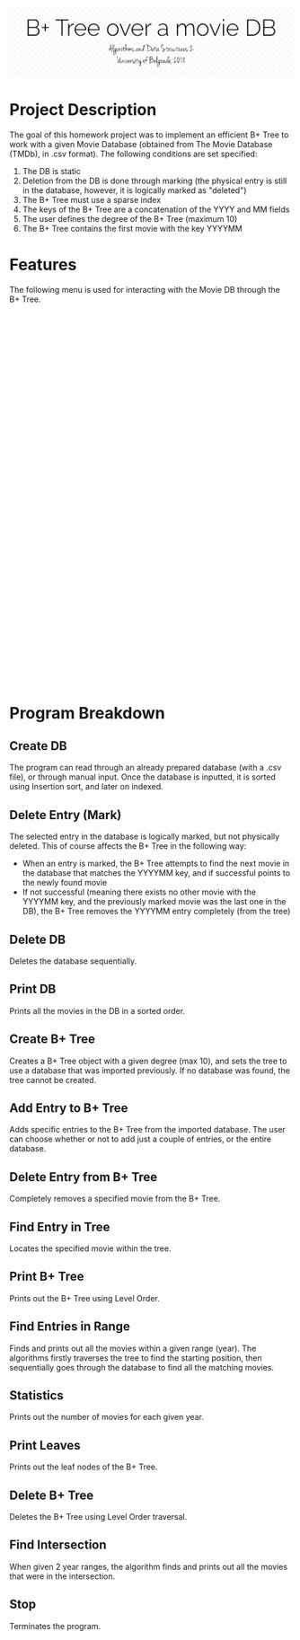 ![Banner](https://raw.githubusercontent.com/zivkovicmilos/BPlusTree/master/img/BannerImg.jpg)

# Project Description
The goal of this homework project was to implement an efficient B+ Tree to work with a given Movie Database (obtained from The Movie Database (TMDb), in .csv format). The following conditions are set specified:
1. The DB is static
2. Deletion from the DB is done through marking (the physical entry is still in the database, however, it is logically marked as "deleted")
3. The B+ Tree must use a sparse index
4. The keys of the B+ Tree are a concatenation of the YYYY and MM fields
5. The user defines the degree of the B+ Tree (maximum 10)
6. The B+ Tree contains the first movie with the key YYYYMM

# Features
The following menu is used for interacting with the Movie DB through the B+ Tree.

![alt text](./img/menu.svg)

# Program Breakdown
## Create DB
The program can read through an already prepared database (with a .csv file), or through manual input. Once the database is inputted, it is sorted using Insertion sort, and later on indexed. 
## Delete Entry (Mark)
The selected entry in the database is logically marked, but not physically deleted. This of course affects the B+ Tree in the following way:
- When an entry is marked, the B+ Tree attempts to find the next movie in the database that matches the YYYYMM key, and if successful points to the newly found movie
- If not successful (meaning there exists no other movie with the YYYYMM key, and the previously marked movie was the last one in the DB), the B+ Tree removes the YYYYMM entry completely (from the tree)
## Delete DB
Deletes the database sequentially.
## Print DB 
Prints all the movies in the DB in a sorted order.
## Create B+ Tree
Creates a B+ Tree object with a given degree (max 10), and sets the tree to use a database that was imported previously. If no database was found, the tree cannot be created.
## Add Entry to B+ Tree
Adds specific entries to the B+ Tree from the imported database. The user can choose whether or not to add just a couple of entries, or the entire database.
## Delete Entry from B+ Tree
Completely removes a specified movie from the B+ Tree.
## Find Entry in Tree
Locates the specified movie within the tree.
## Print B+ Tree
Prints out the B+ Tree using Level Order.
## Find Entries in Range
Finds and prints out all the movies within a given range (year). The algorithms firstly traverses the tree to find the starting position, then sequentially goes through the database to find all the matching movies.
## Statistics
Prints out the number of movies for each given year.
## Print Leaves
Prints out the leaf nodes of the B+ Tree.
## Delete B+ Tree
Deletes the B+ Tree using Level Order traversal.
## Find Intersection
When given 2 year ranges, the algorithm finds and prints out all the movies that were in the intersection.
## Stop
Terminates the program.